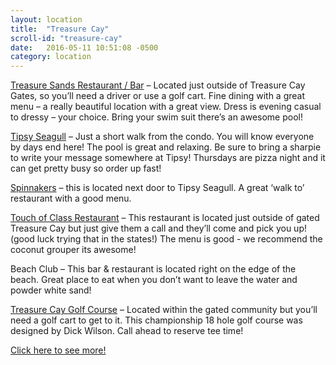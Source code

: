 ```yaml
---
layout: location
title:  "Treasure Cay"
scroll-id: "treasure-cay"
date:   2016-05-11 10:51:08 -0500
category: location
---
```

[Treasure Sands Restaurant / Bar][treasure-sands] – Located just outside of Treasure Cay Gates, so you’ll need a driver or use a golf cart. Fine dining with a great menu – a really beautiful location with a great view. Dress is evening casual to dressy – your choice. Bring your swim suit there’s an awesome pool!

[Tipsy Seagull][tipsy-seagull] – Just a short walk from the condo. You will know everyone by days end here! The pool is great and relaxing. Be sure to bring a sharpie to write your message somewhere at Tipsy! Thursdays are pizza night and it can get pretty busy so order up fast!

[Spinnakers][spinnmakers] – this is located next door to Tipsy Seagull. A great ‘walk to’ restaurant with a good menu.

[Touch of Class Restaurant][touch-of-class] – This restaurant is located just outside of gated Treasure Cay but just give them a call and they’ll come and pick you up! (good luck trying that in the states!) The menu is good - we recommend the coconut grouper its awesome!

Beach Club – This bar & restaurant is located right on the edge of the beach. Great place to eat when you don’t want to leave the water and powder white sand!

[Treasure Cay Golf Course][golf] –  Located within the gated community but you’ll need a golf cart to get to it. This championship 18 hole golf course was designed by Dick Wilson. Call ahead to reserve tee time!

[Click here to see more!][treasure-cay]


[treasure-sands]: http://www.treasuresandsclub.com/
[tipsy-seagull]: http://www.thetipsyseagull.com/
[spinnmakers]: http://treasurecay.com/resort/dining/the-tipsy-seagull-pool-bar/
[touch-of-class]: http://www.bahamas.com/vendor/touch-class-restaurant-bar#zoom=14&lat=26.69685&lon=-77.31718&layers=00B0T

[golf]: http://treasurecay.com/golf/
[treasure-cay]: http://www.abacoescape.com/TreasureCay.html
